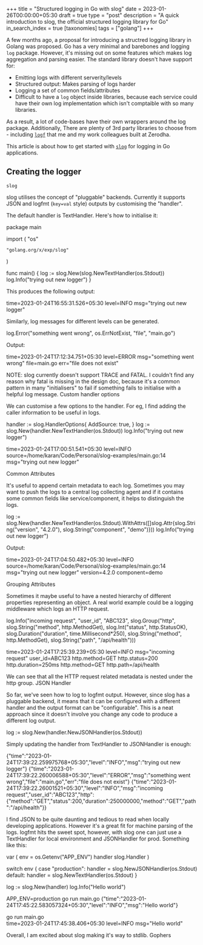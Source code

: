+++
title = "Structured logging in Go with slog"
date = 2023-01-26T00:00:00+05:30
draft = true
type = "post"
description = "A quick introduction to slog, the official structured logging library for Go"
in_search_index = true
[taxonomies]
tags = ["golang"]
+++

A few months ago, a proposal for introducing a structred logging library in Golang was proposed. Go has a very minimal and barebones and logging `log` package. However, it's missing out on some features which makes log aggregation and parsing easier. The standard library doesn't have support for:

- Emitting logs with different serverity/levels
- Structured output: Makes parsing of logs harder
- Logging a set of common fields/attributes
- Difficult to have a `log` object inside libraries, because each service could have their own log implementation which isn't comptaible with so many libraries.

As a result, a lot of code-bases have their own wrappers around the log package. Additionally, There are plenty of 3rd party libraries to choose from - including [`logf`](https://github.com/zerodha/logf) that me and my work colleagues built at Zerodha.

This article is about how to get started with [`slog`](https://pkg.go.dev/golang.org/x/exp/slog) for logging in Go applications.

## Creating the logger

`slog`

slog utilises the concept of "pluggable" backends. Currently it supports JSON and logfmt (`key=val` style) outputs by customising the "handler".

The default handler is TextHandler. Here's how to initialise it:

package main

import (
	"os"

	"golang.org/x/exp/slog"
)

func main() {
	log := slog.New(slog.NewTextHandler(os.Stdout))
	log.Info("trying out new logger")
}

This produces the following output:

time=2023-01-24T16:55:31.526+05:30 level=INFO msg="trying out new logger"

Similarly, log messages for different levels can be generated.

log.Error("something went wrong", os.ErrNotExist, "file", "main.go")

Output:

time=2023-01-24T17:12:34.751+05:30 level=ERROR msg="something went wrong" file=main.go err="file does not exist"

NOTE: slog currently doesn't support TRACE and FATAL. I couldn't find any reason why fatal is missing in the design doc, because it's a common pattern in many "initialisers" to fail if something fails to initialise with a helpful log message.
Custom handler options

We can customise a few options to the handler. For eg, I find adding the caller information to be useful in logs.

handler := slog.HandlerOptions{
	AddSource: true,
}
log := slog.New(handler.NewTextHandler(os.Stdout))
log.Info("trying out new logger")

time=2023-01-24T17:00:51.541+05:30 level=INFO source=/home/karan/Code/Personal/slog-examples/main.go:14 msg="trying out new logger"

Common Attributes

It's useful to append certain metadata to each log. Sometimes you may want to push the logs to a central log collecting agent and if it contains some common fields like service/component, it helps to distinguish the logs.

log := slog.New(handler.NewTextHandler(os.Stdout).WithAttrs([]slog.Attr{slog.String("version", "4.2.0"), slog.String("component", "demo")}))
log.Info("trying out new logger")

Output:

time=2023-01-24T17:04:50.482+05:30 level=INFO source=/home/karan/Code/Personal/slog-examples/main.go:14 msg="trying out new logger" version=4.2.0 component=demo

Grouping Attributes

Sometimes it maybe useful to have a nested hierarchy of different properties representing an object. A real world example could be a logging middleware which logs an HTTP request.

log.Info("incoming request", "user_id", "ABC123",
slog.Group("http",
    slog.String("method", http.MethodGet),
    slog.Int("status", http.StatusOK),
    slog.Duration("duration", time.Millisecond*250),
    slog.String("method", http.MethodGet),
    slog.String("path", "/api/health")))

time=2023-01-24T17:25:39.239+05:30 level=INFO msg="incoming request" user_id=ABC123 http.method=GET http.status=200 http.duration=250ms http.method=GET http.path=/api/health

We can see that all the HTTP request related metadata is nested under the http group.
JSON Handler

So far, we've seen how to log to logfmt output. However, since slog has a pluggable backend, it means that it can be configured with a different handler and the output format can be "configurable". This is a neat approach since it doesn't involve you change any code to produce a different log output.

log := slog.New(handler.NewJSONHandler(os.Stdout))

Simply updating the handler from TextHandler to JSONHandler is enough:

{"time":"2023-01-24T17:39:22.259975768+05:30","level":"INFO","msg":"trying out new logger"}
{"time":"2023-01-24T17:39:22.260006588+05:30","level":"ERROR","msg":"something went wrong","file":"main.go","err":"file does not exist"}
{"time":"2023-01-24T17:39:22.26001521+05:30","level":"INFO","msg":"incoming request","user_id":"ABC123","http":{"method":"GET","status":200,"duration":250000000,"method":"GET","path":"/api/health"}}

I find JSON to be quite daunting and tedious to read when locally developing applications. However it's a great fit for machine parsing of the logs. logfmt hits the sweet spot, however, with slog one can just use a TextHandler for local environment and JSONHandler for prod. Something like this:

var (
	env     = os.Getenv("APP_ENV")
	handler slog.Handler
)

switch env {
case "production":
	handler = slog.NewJSONHandler(os.Stdout)
default:
	handler = slog.NewTextHandler(os.Stdout)
}

log := slog.New(handler)
log.Info("Hello world")

APP_ENV=production go run main.go
{"time":"2023-01-24T17:45:22.583057324+05:30","level":"INFO","msg":"Hello world"}

go run main.go                   
time=2023-01-24T17:45:38.406+05:30 level=INFO msg="Hello world"

Overall, I am excited about slog making it's way to stdlib. Gophers
